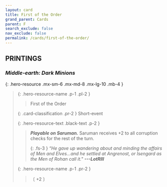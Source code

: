 ```yaml
---
layout: card
title: First of the Order
grand_parent: Cards
parent: F
search_exclude: false
nav_exclude: false
permalink: /cards/first-of-the-order/
---
```


## PRINTINGS


### _Middle-earth: Dark Minions_

{: .hero-resource .mx-sm-6 .mx-md-8 .mx-lg-10 .mb-4 }
> {: .hero-resource-name .p-1 .pl-2 }
> > <div class="card-mp"></div>
> > <div class="card-name">First of the Order</div>
>
> {: .card-classification .pr-2 }
> Short-event
>
> {: .hero-resource-text .black-text .p-2 }
> > ***Playable on Saruman.*** Saruman receives +2 to all corruption checks for the rest of the turn. 
> > 
> > {: .fs-3 } 
> > _“He gave up wandering about and minding the affairs of Men and Elves...and he settled at Angrenost, or Isengard as the Men of Rohan call it."_ ***---&#65279;LotRIII***  
> 
> {: .hero-resource-name .p-1 .pr-2 }
> > <div class="card-shield"></div>
> > <div class="card-corruption">〔 +2 〕</div>
